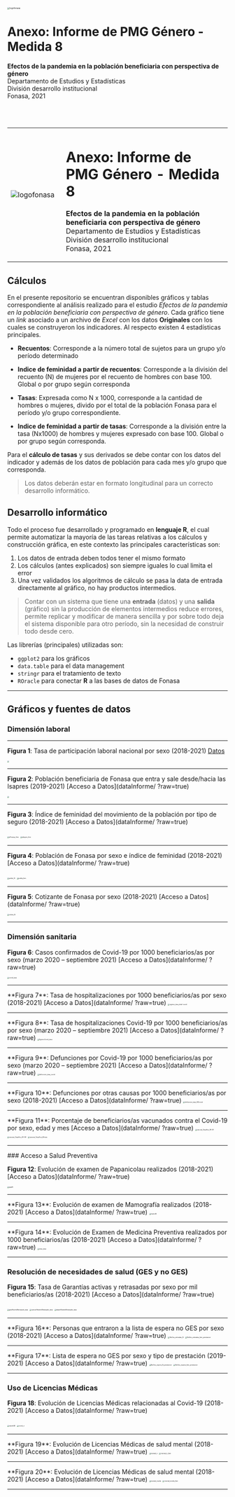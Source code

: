 <img align="left" src="logofonasa.jpg" alt="logofonasa" style="zoom:33%;" />

# Anexo: Informe de PMG Género - Medida 8

**Efectos de la pandemia en la población beneficiaria con perspectiva de género**   
Departamento de Estudios y Estadísticas    
División desarrollo institucional   
Fonasa, 2021

<br>

<br>



<table width="auto" border="0px">
<tbody>
<tr>
<td width="25%"><img src="logofonasa.jpg" alt="logofonasa" width="auto" /></td>
<td width="75%"><h1>Anexo: Informe de PMG Género - Medida 8</h1>
<p><strong>Efectos de la pandemia en la población beneficiaria con perspectiva de género</strong><br>
Departamento de Estudios y Estadísticas<br>
División desarrollo institucional<br>
Fonasa, 2021</p></td>
</tr>
</tbody>
</table>




## Cálculos

En el presente repositorio se encuentran disponibles gráficos y tablas correspondiente al análisis realizado para el estudio *Efectos de la pandemia en la población beneficiaria con perspectiva de género*. Cada gráfico tiene un *link* asociado a un archivo de *Excel* con los datos **Originales** con los cuales se construyeron los indicadores. Al respecto existen 4 estadísticas principales.

- **Recuentos**: Corresponde a la número total de sujetos para un grupo y/o período determinado

- **Indice de feminidad a partir de recuentos**: Corresponde a la división del recuento (N) de mujeres por el recuento de hombres con base 100. Global o por grupo según corresponda

- **Tasas**: Expresada como N x 1000, corresponde a la cantidad de hombres o mujeres, divido por el total de la población Fonasa para el período y/o grupo correspondiente.

- **Indice de feminidad a partir de tasas**: Corresponde a la división entre la tasa (Nx1000) de hombres y mujeres expresado con base 100. Global o por grupo según corresponda.

Para el **cálculo de tasas** y sus derivados se debe contar con los datos del indicador y además de los datos de población para cada mes y/o grupo que corresponda.

> Los datos deberán estar en formato longitudinal para un correcto desarrollo informático.

## Desarrollo informático

Todo el proceso fue desarrollado y programado en **lenguaje R**, el cual permite automatizar la mayoría de las tareas relativas a los cálculos y construcción gráfica, en este contexto las principales características son:

1. Los datos de entrada deben todos tener el mismo formato
2. Los cálculos (antes explicados) son siempre iguales lo cual limita el error
3. Una vez validados los algoritmos de cálculo se pasa la data de entrada directamente al gráfico, no hay productos intermedios.

> Contar con un sistema que tiene una **entrada** (datos) y una **salida** (gráfico) sin la producción de elementos intermedios reduce errores, permite replicar y modificar de manera sencilla y por sobre todo deja el sistema disponible para otro período, sin la necesidad de construir todo desde cero.

Las librerías (principales) utilizadas son:

- `ggplot2` para los gráficos
- `data.table` para el data management
- `stringr` para el tratamiento de texto
- `ROracle` para conectar **R** a las bases de datos de Fonasa

-----

## Gráficos y fuentes de datos

### Dimensión laboral

---

**Figura 1**: Tasa de participación laboral nacional por sexo (2018-2021) [Datos](dataInforme/dataDes.xlsx?raw=true)

<img src="02 Situacion laboral/Participacion_Tasa.png" style="zoom: 25%;" />

---

**Figura 2**: Población beneficiaria de Fonasa que entra y sale desde/hacia las Isapres (2019-2021) [Acceso a Datos](dataInforme/ ?raw=true)

<img src="01%20Evolucion%20de%20la%20poblacion%20beneficiaria/movimiento_N.png" style="zoom: 25%;" />

---

**Figura 3**: Índice de feminidad del movimiento de la población por tipo de seguro (2018-2021) [Acceso a Datos](dataInforme/ ?raw=true)

<img src="01%20Evolucion%20de%20la%20poblacion%20beneficiaria/aFonasa_fem.png" alt="aFonasa_fem" style="zoom: 25%;" />

<img src="01%20Evolucion%20de%20la%20poblacion%20beneficiaria/aIsapre_fem.png" alt="aIsapre_fem" style="zoom: 25%;" />

---

**Figura 4**: Población de Fonasa por sexo e índice de feminidad (2018-2021) [Acceso a Datos](dataInforme/ ?raw=true)

<img src="01 Evolucion de la poblacion beneficiaria/pobla_N.png" alt="pobla_N" style="zoom: 25%;" />

<img src="01 Evolucion de la poblacion beneficiaria/pobla_fem.png" alt="pobla_fem" style="zoom: 25%;" />

---

**Figura 5**: Cotizante de Fonasa por sexo (2018-2021) [Acceso a Datos](dataInforme/ ?raw=true)

<img src="02 Situacion laboral/cotiza_N.png" alt="cotiza_N" style="zoom: 25%;" />

<hr style="height:1px">

### Dimensión sanitaria

**Figura 6**: Casos confirmados de Covid-19 por 1000 beneficiarios/as por sexo (marzo 2020 – septiembre 2021) [Acceso a Datos](dataInforme/ ?raw=true)

<img src="03 contagio hospi fallec vacuna/covid_tasa.png" alt="covid_tasa" style="zoom: 25%;" />

<hr style="height:1px">
**Figura 7**: Tasa de hospitalizaciones por 1000 beneficiarios/as por sexo (2018-2021) [Acceso a Datos](dataInforme/ ?raw=true)

<img src="03 contagio hospi fallec vacuna/egreso_tasa_total-covid.png" alt="egreso_tasa_total-covid" style="zoom:25%;" />

<hr style="height:1px">
**Figura 8**: Tasa de hospitalizaciones Covid-19 por 1000 beneficiarios/as por sexo (marzo 2020 – septiembre 2021) [Acceso a Datos](dataInforme/ ?raw=true)

<img src="03 contagio hospi fallec vacuna/EgresoCovid_tasa.png" alt="EgresoCovid_tasa" style="zoom:25%;" />

<hr style="height:1px">
**Figura 9**: Defunciones por Covid-19 por 1000 beneficiarios/as por sexo (marzo 2020 – septiembre 2021) [Acceso a Datos](dataInforme/ ?raw=true)

<img src="03 contagio hospi fallec vacuna/defuncion_tasa_covid.png" alt="defuncion_tasa_covid" style="zoom:25%;" />

<hr style="height:1px">
**Figura 10**: Defunciones por otras causas por 1000 beneficiarios/as por sexo (2018-2021) [Acceso a Datos](dataInforme/ ?raw=true)

<img src="03 contagio hospi fallec vacuna/defuncion_tasa_NOcovid.png" alt="defuncion_tasa_NOcovid" style="zoom: 25%;" />

<hr style="height:1px">
**Figura 11**: Porcentaje de beneficiarios/as vacunados contra el Covid-19 por sexo, edad y mes [Acceso a Datos](dataInforme/ ?raw=true)

<img src="03 contagio hospi fallec vacuna/vacuna_TasaAcu_18-29.png" alt="vacuna_TasaAcu_18-29" style="zoom:25%;" />

<img src="03 contagio hospi fallec vacuna/vacuna_TasaAcu_30-59.png" alt="vacuna_TasaAcu_30-59" style="zoom:25%;" />

<img src="03 contagio hospi fallec vacuna/vacuna_TasaAcu_60mas.png" alt="vacuna_TasaAcu_60mas" style="zoom:25%;" />

<hr style="height:1px">
### Acceso a Salud Preventiva

**Figura 12**: Evolución de examen de Papanicolau realizados (2018-2021) [Acceso a Datos](dataInforme/ ?raw=true)

<img src="04 DEIS Medicina preventiva/papN.png" alt="papN" style="zoom:25%;" />

<hr style="height:1px">
**Figura 13**: Evolución de examen de Mamografía realizados (2018-2021) [Acceso a Datos](dataInforme/ ?raw=true)

<img src="04 DEIS Medicina preventiva/mamoN.png" alt="mamoN" style="zoom:25%;" />

<hr style="height:1px">
**Figura 14**: Evolución de Examen de Medicina Preventiva realizados por 1000 beneficiarios/as (2018-2021) [Acceso a Datos](dataInforme/ ?raw=true)

<img src="04 DEIS Medicina preventiva/emp_tasa.png" alt="emp_tasa" style="zoom:25%;" />

<hr style="height:1px">

### Resolución de necesidades de salud (GES y no GES)

**Figura 15**: Tasa de Garantías activas y retrasadas por sexo por mil beneficiarios/as (2018-2021) [Acceso a Datos](dataInforme/ ?raw=true)

<img src="05 Ges y no ges/gesAbiertoRetrasado_tasa.png" alt="gesAbiertoRetrasado_tasa" style="zoom:25%;" />

<img src="05 Ges y no ges/cancerAbiertoRetrasado_tasa.png" alt="cancerAbiertoRetrasado_tasa" style="zoom:25%;" />

<img src="05 Ges y no ges/depreAbiertoRetrasado_tasa.png" alt="depreAbiertoRetrasado_tasa" style="zoom:25%;" />

<hr style="height:1px">
**Figura 16**: Personas que entraron a la lista de espera no GES por sexo (2018-2021) [Acceso a Datos](dataInforme/ ?raw=true)

<img src="05 Ges y no ges/NoGes_entradas_N.png" alt="NoGes_entradas_N" style="zoom:25%;" />

<img src="05 Ges y no ges/NoGes_entradas_fem_prestacion.png" alt="NoGes_entradas_fem_prestacion" style="zoom:25%;" />

<hr style="height:1px">
**Figura 17**: Lista de espera no GES por sexo y tipo de prestación (2019-2021) [Acceso a Datos](dataInforme/ ?raw=true)

<img src="05 Ges y no ges/NoGes_espera_N_prestacion.png" alt="NoGes_espera_N_prestacion" style="zoom:25%;" />

<img src="05 Ges y no ges/NoGes_espera_fem_prestacion.png" alt="NoGes_espera_fem_prestacion" style="zoom:25%;" />

<hr style="height:1px">

### Uso de Licencias Médicas

**Figura 18**: Evolución de Licencias Médicas relacionadas al Covid-19 (2018-2021) [Acceso a Datos](dataInforme/ ?raw=true)

<img src="06 Licencias/stackLM.png" alt="stackLM" style="zoom:25%;" />

<img src="06 Licencias/covid_n.png" alt="covid_n" style="zoom:25%;" />

<hr style="height:1px">
**Figura 19**: Evolución de Licencias Médicas de salud mental (2018-2021) [Acceso a Datos](dataInforme/ ?raw=true)

<img src="06 Licencias/mental_n.png" alt="mental_n" style="zoom:25%;" />

<img src="06 Licencias/mental_n_fem.png" alt="mental_n_fem" style="zoom:25%;" />

<hr style="height:1px">
**Figura 20**: Evolución de Licencias Médicas de salud mental (2018-2021) [Acceso a Datos](dataInforme/ ?raw=true)

<img src="06 Licencias/mental_media.png" alt="mental_media" style="zoom:25%;" />

<img src="06 Licencias/mental_media_fem.png" alt="mental_media_fem" style="zoom:25%;" />

<hr style="height:1px">
